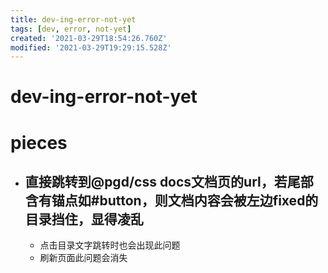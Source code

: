 ```yaml
---
title: dev-ing-error-not-yet
tags: [dev, error, not-yet]
created: '2021-03-29T18:54:26.760Z'
modified: '2021-03-29T19:29:15.528Z'
---
```


# dev-ing-error-not-yet

# pieces

- ## 直接跳转到@pgd/css docs文档页的url，若尾部含有锚点如#button，则文档内容会被左边fixed的目录挡住，显得凌乱
  - 点击目录文字跳转时也会出现此问题
  - 刷新页面此问题会消失
